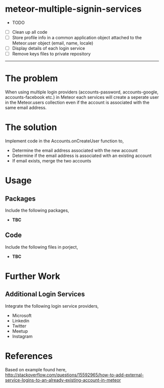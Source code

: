 # meteor-multiple-signin-services

* TODO

- [ ] Clean up all code 
- [ ] Store profile info in a common application object attached to the Meteor.user object (email, name, locale)
- [ ] Display details of each login service 
- [ ] Remove keys files to private repository

----

# The problem

When using multiple login providers (accounts-password, accounts-google, accounts-facebook etc.) in Meteor each services 
will create a seperate user in the Meteor.users collection even if the account is associated with the same email address.

# The solution

Implement code in the Accounts.onCreateUser function to,

* Determine the email address associated with the new account
* Determine if the email address is associated with an existing account
* If email exists, merge the two accounts

# Usage

## Packages

Include the following packages,
* __TBC__

## Code

Include the following files in porject,
* __TBC__

# Further Work

## Additional Login Services

Integrate the following login service providers,

* Microsoft
* Linkedin
* Twitter
* Meetup
* Instagram

# References

Based on example found here, http://stackoverflow.com/questions/15592965/how-to-add-external-service-logins-to-an-already-existing-account-in-meteor
